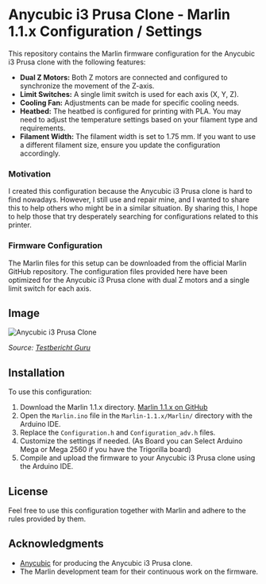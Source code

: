 # Anycubic i3 Prusa Clone - Marlin 1.1.x Configuration / Settings

This repository contains the Marlin firmware configuration for the Anycubic i3 Prusa clone with the following features:

- **Dual Z Motors:** Both Z motors are connected and configured to synchronize the movement of the Z-axis.
- **Limit Switches:** A single limit switch is used for each axis (X, Y, Z).
- **Cooling Fan:** Adjustments can be made for specific cooling needs.
- **Heatbed:** The heatbed is configured for printing with PLA. You may need to adjust the temperature settings based on your filament type and requirements.
- **Filament Width:** The filament width is set to 1.75 mm. If you want to use a different filament size, ensure you update the configuration accordingly.


### Motivation

I created this configuration because the Anycubic i3 Prusa clone is hard to find nowadays. However, I still use and repair mine, and I wanted to share this to help others who might be in a similar situation. By sharing this, I hope to help those that try desperately searching for configurations related to this printer.
  
### Firmware Configuration
The Marlin files for this setup can be downloaded from the official Marlin GitHub repository. 
The configuration files provided here have been optimized for the Anycubic i3 Prusa clone with dual Z motors and a single limit switch for each axis.

## Image

![Anycubic i3 Prusa Clone](https://testbericht.guru/wp-content/uploads/2016/09/Anycubic-Prusa-i3-3D-Drucker1.jpg)

*Source: [Testbericht Guru](https://testbericht.guru/)*

## Installation

To use this configuration:
1. Download the Marlin 1.1.x directory.
[Marlin 1.1.x on GitHub](https://github.com/MarlinFirmware/Marlin/tree/1.1.x)
2. Open the `Marlin.ino` file in the `Marlin-1.1.x/Marlin/` directory with the Arduino IDE.
3. Replace the `Configuration.h` and `Configuration_adv.h` files.
4. Customize the settings if needed.
(As Board you can Select Arduino Mega or Mega 2560 if you have the Trigorilla board)
5. Compile and upload the firmware to your Anycubic i3 Prusa clone using the Arduino IDE. 

## License

Feel free to use this configuration together with Marlin and adhere to the rules provided by them.

## Acknowledgments

- [Anycubic](https://www.anycubic.com) for producing the Anycubic i3 Prusa clone.
- The Marlin development team for their continuous work on the firmware.

